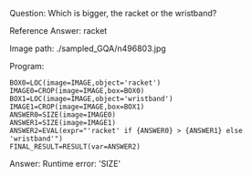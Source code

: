 Question: Which is bigger, the racket or the wristband?

Reference Answer: racket

Image path: ./sampled_GQA/n496803.jpg

Program:

```
BOX0=LOC(image=IMAGE,object='racket')
IMAGE0=CROP(image=IMAGE,box=BOX0)
BOX1=LOC(image=IMAGE,object='wristband')
IMAGE1=CROP(image=IMAGE,box=BOX1)
ANSWER0=SIZE(image=IMAGE0)
ANSWER1=SIZE(image=IMAGE1)
ANSWER2=EVAL(expr="'racket' if {ANSWER0} > {ANSWER1} else 'wristband'")
FINAL_RESULT=RESULT(var=ANSWER2)
```
Answer: Runtime error: 'SIZE'

